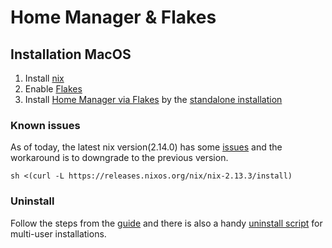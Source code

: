 # Home Manager & Flakes

## Installation MacOS

1. Install [nix](https://nixos.org/download.html#nix-install-macos)
2. Enable [Flakes](https://nixos.wiki/wiki/Flakes#Permanent)
3. Install [Home Manager via Flakes](https://nix-community.github.io/home-manager/index.html#ch-nix-flakes) by the [standalone installation](https://nix-community.github.io/home-manager/index.html#sec-flakes-standalone)


### Known issues
As of today, the latest nix version(2.14.0) has some [issues](https://github.com/NixOS/nix/issues/7937) and the workaround is to downgrade to the previous version.

```
sh <(curl -L https://releases.nixos.org/nix/nix-2.13.3/install)
```

### Uninstall
Follow the steps from the [guide](https://nixos.org/manual/nix/stable/installation/installing-binary.html#macos) and there is also a handy [uninstall script](https://github.com/jacix/nixbits/blob/main/nix-uninstall.sh) for multi-user installations.
